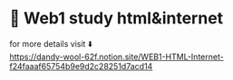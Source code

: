 # 📙 Web1 study html&internet
for more details visit ⬇️
<br>https://dandy-wool-62f.notion.site/WEB1-HTML-Internet-f24faaaf65754b9e9d2c28251d7acd14
